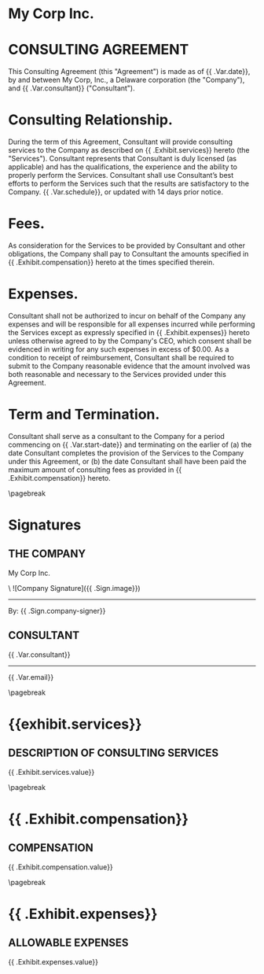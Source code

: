 # My Corp Inc.
# CONSULTING AGREEMENT

This Consulting Agreement (this "Agreement") is made as of {{ .Var.date}}, by and between My Corp, Inc., a Delaware corporation (the "Company"), and {{ .Var.consultant}} ("Consultant").

# Consulting Relationship.  

During the term of this Agreement, Consultant will provide consulting services to the Company as described on {{ .Exhibit.services}} hereto (the "Services").  Consultant represents that Consultant is duly licensed (as applicable) and has the qualifications, the experience and the ability to properly perform the Services.  Consultant shall use Consultant’s best efforts to perform the Services such that the results are satisfactory to the Company.  {{ .Var.schedule}}, or updated with 14 days prior notice.

# Fees.  

As consideration for the Services to be provided by Consultant and other obligations, the Company shall pay to Consultant the amounts specified in {{ .Exhibit.compensation}} hereto at the times specified therein.

# Expenses.  

Consultant shall not be authorized to incur on behalf of the Company any expenses and will be responsible for all expenses incurred while performing the Services except as expressly specified in {{ .Exhibit.expenses}} hereto unless otherwise agreed to by the Company's CEO, which consent shall be evidenced in writing for any such expenses in excess of $0.00.  As a condition to receipt of reimbursement, Consultant shall be required to submit to the Company reasonable evidence that the amount involved was both reasonable and necessary to the Services provided under this Agreement.

# Term and Termination.  

Consultant shall serve as a consultant to the Company for a period commencing on {{ .Var.start-date}} and terminating on the earlier of (a) the date Consultant completes the provision of the Services to the Company under this Agreement, or (b) the date Consultant shall have been paid the maximum amount of consulting fees as provided in {{ .Exhibit.compensation}} hereto.

\pagebreak

# Signatures

## THE COMPANY

My Corp Inc.

\ ![Company Signature]({{ .Sign.image}})

---

By: {{ .Sign.company-signer}}


## CONSULTANT

{{ .Var.consultant}}

---

{{ .Var.email}}


\pagebreak

# {{exhibit.services}}

## DESCRIPTION OF CONSULTING SERVICES

{{ .Exhibit.services.value}}

\pagebreak

# {{ .Exhibit.compensation}}

## COMPENSATION

{{ .Exhibit.compensation.value}}

\pagebreak

# {{ .Exhibit.expenses}}

## ALLOWABLE EXPENSES

{{ .Exhibit.expenses.value}}
